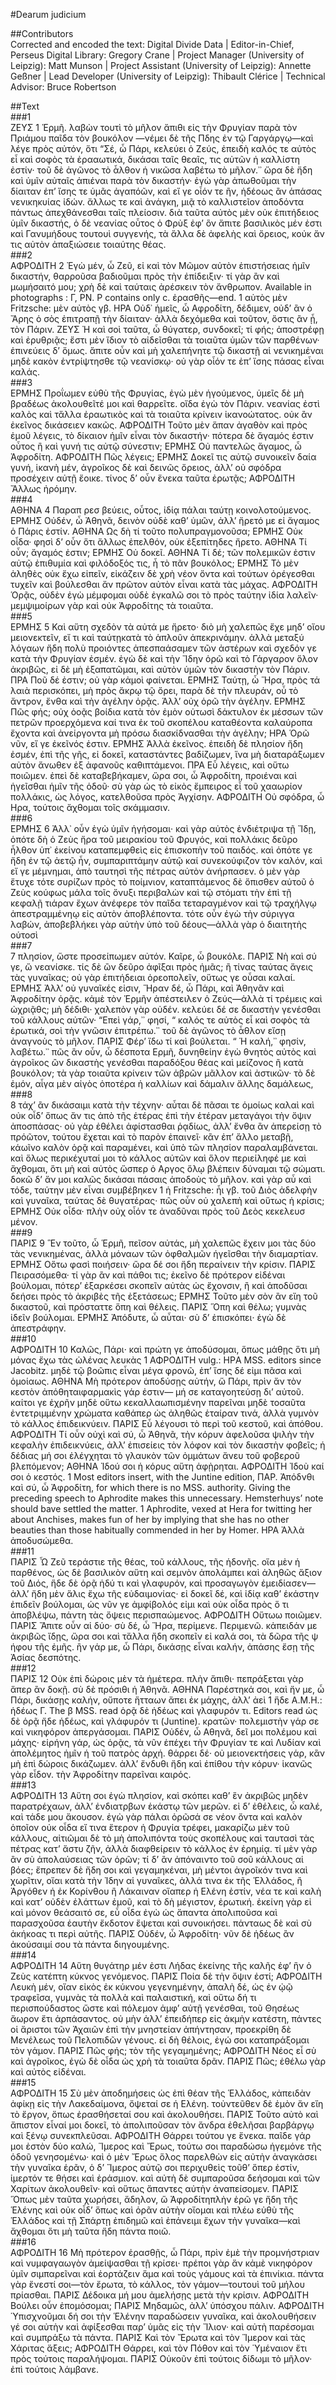 #Dearum judicium  

##Contributors  
Corrected and encoded the text: Digital Divide Data | Editor-in-Chief, Perseus Digital Library: Gregory Crane | Project Manager (University of Leipzig): Matt Munson | Project Assistant (University of Leipzig): Annette Geßner | Lead Developer (University of Leipzig): Thibault Clérice | Technical Advisor: Bruce Robertson  

##Text  
###1  
ΖΕΥΣ 1 Ἑρμῆ. λαβὼν τουτὶ τὸ μῆλον ἄπιθι εἰς τὴν Φρυγίαν παρὰ τὸν Πριάμου παῖδα τὸν βουκόλον —νέμει δὲ τῆς Πδης ἐν τῷ Γαργάργῳ—καὶ λέγε πρὸς αὐτόν, ὅτι “Σέ, ὦ Πάρι, κελεύει ὁ Ζεύς, ἐπειδὴ καλός τε αὐτὸς εἶ καὶ σοφὸς τὰ ἐρααωτικά, δικάσαι ταῖς θεαῖς, τις αὐτῶν ἡ καλλίστη ἐστίν· τοῦ δὲ ἀγῶνος τὸ ἆλθον ἡ νικῶσα λαβέτω τὸ μῆλον.᾿᾿ ὥρα δὲ ἤδη καὶ ὑμῖν αὐταῖς ἀπιέναι παρὰ τὸν δικαστήν· ἐγὼ γὰρ ἀπωθοῦμαι τὴν δίαιταν ἐπʼ ἴσης τε ὑμᾶς ἀγαπόῶν, καὶ εἴ γε οἷόν τε ἢν, ἡδέοως ἂν ἁπάσας νενικηκυίας ἰδών. ἄλλως τε καὶ ἀνάγκη, μιᾷ τὸ καλλιστεῖον ἀποδόντα πάντως ἀπεχθάνεσθαι ταῖς πλείοσιν. διὰ ταῦτα αὐτὸς μὲν οὐκ ἐπιτήδειος ὑμῖν δικαστής, ὁ δὲ νεανίας οὗτος ὁ Φρὺξ ἐφʼ ὃν ἄπιτε βασιλικὸς μέν ἐστι καὶ Γανυμήδους τουτουὶ συγγενής, τὰ ἄλλα δὲ ἀφελὴς καὶ ὄρειος, κοὐκ ἄν τις αὐτὸν ἀπαξιώσειε τοιαύτης θέας.  
###2  
ΑΦΡΟΔΙΤΗ 2 Ἐγὼ μέν, ὦ Ζεῦ, εἰ καὶ τὸν Μῶμον αὐτὸν ἐπιστήσειας ἡμῖν δικαστήν, θαρροῦσα βαδιοῦμαι πρὸς τὴν ἐπίδειξιν· τί γὰρ ἂν καὶ μωμήσαιτό μου; χρὴ δὲ καὶ ταύταις ἀρέσκειν τὸν ἄνθρωπον. Available in photographs : Γ, PΝ. P contains only c. ἐρασθῆς—end. 1 αὐτὸς μὲν Fritzsche: μὲν αὐτὸς γβ. ΗΡΑ Οὐδ᾿ ἡμεῖς, ὦ Αφροδίτη, δέδιμεν, οὐδʼ ἂν ὁ Ἄρης ὁ σὸς ἐπιτραπῇ τὴν δίαιταν· ἀλλὰ δεχόμεθα καὶ τοῦτον, ὅστις ἂν ᾖ, τὸν Πάριν. ΖΕΥΣ Ἠ καὶ σοὶ ταῦτα, ὦ θύγατερ, συνδοκεῖ; τί φής; ἀποστρέφῃ καὶ ἐρυθριᾷς; ἔστι μὲν ἴδιον τὸ αἰδεῖσθαι τὰ τοιαῦτα ὑμῶν τῶν παρθένων· ἐπινεύεις δʼ ὅμως. ἄπιτε οὖν καὶ μὴ χαλεπήνητε τῷ δικαστῇ αἱ νενικημέναι μηδὲ κακὸν ἐντρίψτησθε τῷ νεανίσκῳ· οὐ γὰρ οἷόν τε ἐπʼ ἴσης πάσας εἶναι καλάς.  
###3  
ΕΡΜΗΣ Προΐωμεν εὐθὺ τῆς Φρυγίας, ἐγὼ μὲν ἡγούμενος, ὑμεῖς δὲ μὴ βραδέως ἀκολουθεῖτέ μοι καὶ θαρρεῖτε. οἴδα ἐγὼ τὸν Πάριν. νεανίας ἐστὶ καλὸς καὶ τἄλλα ἐραωτικὸς καὶ τὰ τοιαῦτα κρίνειν ἱκανοώτατος. οὐκ ἂν ἐκεῖνος δικάσειεν κακῶς. ΑΦΡΟΔΙΤΗ Τοῦτο μὲν ἅπαν ἀγαθὸν καὶ πρὸς ἐμοῦ λέγεις, τὸ δίκαιον ἡμῖν εἶναι τὸν δικαστήν· πότερα δὲ ἄγαμός ἐστιν οὗτος ἢ καὶ γυνή τις αὐτῷ σύνεστιν; ΕΡΜΗΣ Οὐ παντελῶς ἄγαμος, ὦ Ἀφροδίτη. ΑΦΡΟΔΙΤΗ Πῶς λέγεις; ΕΡΜΗΣ Δοκεῖ τις αὐτῷ συνοικεῖν δαία γυνή, ἱκανὴ μέν, ἀγροῖκος δὲ καὶ δεινῶς ὄρειος, ἀλλʼ οὐ σφόδρα προσέχειν αὐτῇ ἔοικε. τίνος δʼ οὖν ἕνεκα ταῦτα ἐρωτᾷς; ΑΦΡΟΔΙΤΗ Ἄλλως ἠρόμην.  
###4  
ΑΘΗΝΑ 4 Παραπ ρεσ βεύεις, οὗτος, ἰδίᾳ πάλαι ταύτῃ κοινολοτούμενος. ΕΡΜΗΣ Οὐδέν, ὦ Ἀθηνᾶ, δεινὸν οὐδὲ καθʼ ὑμῶν, ἀλλʼ ἤρετό με εἰ ἄγαμος ὁ Πάρις ἐστίν. ΑΘΗΝΑ Ως δὴ τί τοῦτο πολυπραγμονοῦσα; ΕΡΜΗΣ Οὐκ οἶδα· φησὶ δʼ οὖν ὅτι ἄλλως ἐπελθόν, οὐκ ἐξεπίτηδες ἤρετο. ΑΘΗΝΑ Τί οὖν; ἄγαμός ἐστιν; ΕΡΜΗΣ Οὐ δοκεῖ. ΑΘΗΝΑ Τί δέ; τῶν πολεμικῶν ἐστιν αὐτῷ ἐπιθυμία καὶ φιλόδοξός τις, ἦ τὸ πᾶν βουκόλος; ΕΡΜΗΣ Τὸ μὲν ἀληθὲς οὐκ ἔχω εἰπεῖν, εἰκάζειν δὲ χρὴ νέον ὄντα καὶ τούτων ὀρέγεσθαι τυχεῖν καὶ βούλεσθαι ἄν πρῶτον αὐτὸν εἶναι κατὰ τὰς μάχας. ΑΦΡΟΔΙΤΗ Ὁρᾷς, οὐδὲν ἐγὼ μέμφομαι οὐδὲ ἐγκαλῶ σοι τὸ πρὸς ταύτην ἰδία λαλεῖν· μεμψιμοίρων γὰρ καὶ οὐκ Ἀφροδίτης τὰ τοιαῦτα.  
###5  
ΕΡΜΗΣ 5 Καὶ αὕτη σχεδὸν τὰ αὐτά με ἤρετο· διὸ μὴ χαλεπῶς ἔχε μηδʼ οἴου μειονεκτεῖν, εἴ τι καὶ ταύτῃκατὰ τὸ ἁπλοῦν ἀπεκρινάμην. ἀλλὰ μεταξύ λόγαων ἤδη πολὺ προιόντες ἀπεσπαάσαμεν τῶν ἀστέρων καὶ σχεδόν γε κατὰ τὴν Φρυγίαν ἐσμέν. ἐγὼ δὲ καὶ τὴν Ἴδην ὁρῶ καὶ τὸ Γάργαρον ὅλον ἀκριβῶς, εἰ δὲ μὴ ἐξαπατῶμαι, καὶ αὐτὸν ὑμῶν τὸν δικαστὴν τὸν Πάριν. ΠΡΑ Ποῦ δέ ἐστιν; οὐ γὰρ κἀμοὶ φαίνεται. ΕΡΜΗΣ Ταύτῃ, ὦ Ἥρα, πρὸς τά λαιὰ περισκόπει, μὴ πρὸς ἄκρῳ τῷ ὄρει, παρὰ δὲ τὴν πλευράν, οὗ τὸ ἄντρον, ἔνθα καὶ τὴν ἀγέλην ὁρᾷς. Ἁλλ’ οὐχ ὁρῶ τὴν ἀγέλην. ΕΡΜΗΣ Πῶς φής; οὐχ ὁοᾷς βοίδια κατὰ τὸν ἐμὸν οὑτωσὶ δάκτυλον ἐκ μέσσων τῶν πετρῶν προερχόμενα καί τινα ἐκ τοῦ σκοπέλου καταθέοντα καλαύροπα ἔχοντα καὶ ἀνείργοντα μὴ πρόσω διασκίδνασθαι τὴν ἀγέλην; ΗΡΑ Ὁρῶ νῦν, εἴ γε ἐκεῖνός ἐστιν. ΕΡΜΗΣ Ἀλλὰ ἐκεῖνος. ἐπειδὴ δὲ πλησίον ἤδη ἐσμέν, ἐπὶ τῆς γῆς, εἰ δοκεῖ, καταστάντες βαδίζωμεν, ἵνα μὴ διαταράξωμεν αὐτὸν ἄνωθεν ἐξ ἀφανοῦς καθιπτάμενοι. ΠΡΑ Εὖ λέγεις, καὶ οὕτω ποιῶμεν. ἐπεὶ δὲ καταβεβήκαμεν, ὥρα σοι, ὦ Ἀφροδίτη, προιέναι καὶ ἡγεῖσθαι ἡμῖν τῆς ὁδοῦ· σὺ γὰρ ὡς τὸ εἰκὸς ἔμπειρος εἶ τοῦ χααωρίον πολλάκις, ὡς λόγος, κατελθοῦσα πρὸς Ἀγχίσην. ΑΦΡΟΔΙΤΗ Οὐ σφόδρα, ὦ Hρα, τούτοις ἄχθομαι τοῖς σκάμμασιν.  
###6  
ΕΡΜΗΣ 6 Ἀλλ᾿ οὖν ἐγὼ ὑμῖν ἡγήσομαι· καὶ γὰρ αὐτὸς ἐνδιέτριψα τῇ Ἴδῃ, ὁπότε δὴ ὁ Ζεὺς ἤρα τοῦ μειρακίου τοῦ Φρυγός, καὶ πολλάκις δεῦρο ἦλθον ὑπ᾿ ἐκείνου καταπεμφθεὶς εἰς ἐπισκοπὴν τοῦ παιδός. καὶ ὁπότε γε ἤδη ἐν τῷ ἀετῷ ἦν, συμπαριπτάμην αὐτῷ καί συνεκούφιζον τὸν καλόν, καὶ εἴ γε μέμνημαι, ἀπὸ ταυτησὶ τῆς πέτρας αὐτὸν ἀνήρπασεν. ὁ μὲν γὰρ ἔτυχε τότε συρίζων πρὸς τὸ ποίμνιον, καταπτάμενος δὲ ὄπισθεν αὐτοῦ ὁ Ζεὺς κούφως μάλα τοῖς ὄνυξι περιβαλὼν καὶ τῷ στόματι τὴν ἐπὶ τῇ κεφαλῇ τιάραν ἔχων ἀνέφερε τὸν παῖδα τεταραγμένον καὶ τῷ τραχήλγῳ ἀπεστραμμένηῳ εἰς αὐτὸν ἀποβλέποντα. τότε οὖν ἐγὼ τὴν σύριγγα λαβών, ἀποβεβλήκει γὰρ αὐτὴν ὑπὸ τοῦ δέους—ἀλλὰ γὰρ ὁ διαιτητὴς οὑτοσὶ  
###7  
7 πλησίον, ὥστε προσείπωμεν αὐτόν. Καῖρε, ὦ βουκόλε. ΠΑΡΙΣ Νὴ καὶ σύ γε, ὥ νεανίσκε. τίς δὲ ὢν δεῦρο ἀφῖξαι πρὸς ἡμᾶς; ἢ τίνας ταύτας ἄγεις τὰς γυναῖκας; οὐ γὰρ ἐπιτήδειαι ὀρεοπολεῖν, οὕτως γε οὖσαι καλαί. ΕΡΜΗΣ Ἀλλ’ οὐ γυναῖκές εἰσιν, Ἥραν δέ, ὦ Πάρι, καὶ Ἀθηνᾶν καὶ Ἀφροδίτην ὁρᾷς. κἀμὲ τὸν Ἑρμῆν ἀπέστειλεν ὁ Ζεύς—ἀλλὰ τί τρέμεις καὶ ὠχριᾷθς; μὴ δέδιθι· χαλεπὸν γὰρ οὐδέν. κελεύει δέ σε δικαστὴν γενέσθαι τοῦ κάλλους αὐτῶν· “Επεὶ γάρ,᾿᾿ φησί, “ καλός τε αὐτὸς εἶ καὶ σοφὸς τὰ ἐρωτικά, σοὶ τὴν γνῶσιν ἐπιτρέπω.᾿᾿ τοῦ δὲ ἀγῶνος τὸ ἆθλον εἴσῃ ἀναγνοὺς τὸ μῆλον. ΠΑΡΙΣ Φέρʼ ἴδω τί καὶ βούλεται. “ Ἡ καλή,᾿᾿ φησίν, λαβέτω.᾿᾿ πῶς ἂν οὖν, ὦ δέσποτα Ερμῆ, δυνηθείην ἐγὼ θνητὸς αὐτὸς καὶ ἀγροῖκος ὢν δικαστὴς γενέσθαι παραδόξου θέας καὶ μείζονος ἢ κατὰ βουκόλον; τὰ γὰρ τοιαῦτα κρίνειν τῶν ἁβρῶν μᾶλλον καὶ ἀστικῶν· τὸ δὲ ἐμόν, αἶγα μὲν αἰγὸς ὁποτέρα ἡ καλλίων καὶ δάμαλιν ἄλλης δαμάλεως,  
###8  
8 τάχʼ ἂν δικάσαιμι κατὰ τὴν τέχνην· αὗται δὲ πᾶσαι τε ὁμοίως καλαὶ καὶ οὐκ οἶδʼ ὅπως ἄν τις ἀπὸ τῆς ἑτέρας ἐπὶ τὴν ἑτέραν μεταγάγοι τὴν ὄψιν ἀποσπάσας· οὐ γὰρ ἐθέλει ἀφίστασθαι ῥᾳδίως, ἀλλʼ ἔνθα ἂν ἀπερείσῃ τὸ πρόῶτον, τούτου ἔχεται καὶ τὸ παρὸν ἐπαινεῖ· κἂν ἐπʼ ἄλλο μεταβῇ, κάωῖνο καλὸν ὁρᾷ καὶ παραμένει, καὶ ὑπὸ τῶν πλησίον παραλαμβάνεται. καὶ ὅλως περικέχυταί μοι τὸ κάλλος αὐτῶν καὶ ὅλον περιείληφέ με καὶ ἄχθομαι, ὅτι μὴ καὶ αὐτὸς ὥσπερ ὁ Αργος ὅλῳ βλέπειν δύναμαι τῷ σώματι. δοκῶ δʼ ἄν μοι καλῶς δικάσαι πάσαις ἀποδοὺς τὸ μῆλον. καὶ γὰρ αὖ καὶ τόδε, ταύτην μὲν εἶναι συμβέβηκεν 1 ἡ Fritzsche: ἦι γβ. τοῦ Διὸς ἀδελφὴν καὶ γυναῖκα, ταύτας δὲ θυγατέρας· πῶς οὖν οὐ χαλεπὴ καὶ οὕτως ἡ κρίσις; ΕΡΜΗΣ Οὐκ οἶδα· πλὴν οὐχ οἷόν τε ἀναδῦναι πρὸς τοῦ Δεὸς κεκελευσ μένον.  
###9  
ΠΑΡΙΣ 9 Ἓν τοῦτο, ὦ Ἑρμῆ, πεῖσον αὐτάς, μὴ χαλεπῶς ἔχειν μοι τὰς δύο τὰς νενικημένας, ἀλλὰ μόναων τῶν ὀφθαλμῶν ἡγεῖσθαι τὴν διαμαρτίαν. ΕΡΜΗΣ Oὅτω φασὶ ποιήσειν· ὥρα δέ σοι ἤδη περαίνειν τὴν κρίσιν. ΠΑΡΙΣ Πειρασόμεθα· τί γὰρ ἂν καὶ πάθοι τις; ἐκεῖνο δὲ πρότερον εἰδέναι βούλομαι, πότερʼ ἐξαρκέσει σκοπεῖν αὐτὰς ὡς ἔχονσιν, ἢ καὶ ἀποδῦσαι δεήσει πρὸς τὸ ἀκριβὲς τῆς ἐξετάσεως; ΕΡΜΗΣ Τοῦτο μὲν σὸν ἂν εἴη τοῦ δικαστοῦ, καὶ πρόσταττε ὅπη καὶ θέλεις. ΠΑΡΙΣ Ὅπη καὶ θέλω; γυμνὰς ἰδεῖν βούλομαι. ΕΡΜΗΣ Ἀπόδυτε, ὦ αὗται· σὺ δʼ ἐπισκόπει· ἐγὼ δὲ ἀπεστράφην.  
###10  
ΑΦΡΟΔΙΤΗ 10 Καλῶς, Πάρι· καὶ πρώτη γε ἀποδύσομαι, ὅπως μάθῃς ὅτι μὴ μόνας ἔχω τὰς ὠλένας λευκὰς 1 ΑΦΡΟΔΙΤΗ vulg.: HPΑ MSS. editors since Jacobitz. μηδὲ τῷ βοῶπις εἶναι μέγα φρονῶ, ἐπʼ ἴσης δέ εἰμι πᾶσα καὶ ὁμοίαως. ΑΘΗΝΑ Mὴ πρότερον ἀποδύσῃς αὐτήν, ὥ Πάρι, πρὶν ἄν τὸν κεστὸν ἀπόθηταιφαρμακὶς γάρ ἐστιν— μή σε καταγοητεύσῃ διʼ αὐτοῦ. καίτοι γε ἐχρῆν μηδὲ οὕτω κεκαλλαωπισμένην παρεῖναι μηδὲ τοσαῦτα ἐντετριμμένην χρώματα καθάπερ ὡς ἀληθῶς ἑταίραν τινά, ἀλλὰ γυμνὸν τὸ κάλλος ἐπιδεικνύειν. ΠΑΡΙΣ Εὖ λέγουσι τὸ περὶ τοῦ κεστοῦ, καὶ ἀπόθου. ΑΦΡΟΔΙΤΗ Τί οὖν οὐχὶ καὶ σύ, ὦ Ἀθηνᾶ, τὴν κόρυν ἀφελοῦσα ψιλὴν τὴν κεφαλὴν ἐπιδεικνύεις, ἀλλʼ ἐπισείεις τὸν λόφον καὶ τὸν δικαστὴν φοβεῖς; ἡ δέδιας μή σοι ἐλέγχηται τὸ γλαυκὸν τῶν ὀμμάτων ἄνευ τοῦ φοβεροῦ βλεπόμενον; ΑΘΗΝΑ Ἰδού σοι ἡ κόρυς αὕτη ἀφῂρηται. ΑΦΡΟΔΙΤΗ Ἰδοὺ καί σοι ὁ κεστός. 1 Most editors insert, with the Juntine edition, ΠΑΡ. Ἀπόδνθι καὶ σύ, ὦ Ἀφροδίτη, for which there is no MSS. authority. Giving the preceding speech to Aphrodite makes this unnecessary. Hemsterhuysʼ note should bave settled the matter. 1 Aphrodite, vexed at Hera for twitting her about Anchises, makes fun of her by implying that she has no other beauties than those habitually commended in her by Homer. ΗΡΑ Ἀλλὰ ἀποδυσώμεθα.  
###11  
ΠΑΡΙΣ Ὦ Ζεῦ τεράστιε τῆς θέας, τοῦ κάλλους, τῆς ἡδονῆς. οἵα μὲν ἡ παρθένος, ὡς δὲ βασιλικὸν αὕτη καὶ σεμνὸν ἀπολάμπει καὶ ἀληθῶς ἄξιον τοῦ Διός, ἥδε δὲ ὁρᾷ ἡδύ τι καὶ γλαφυρόν, καὶ προσαγωγὸν ἐμειδίασεν—ἀλλʼ ἤδη μὲν ἅλις ἔχω τῆς εὐδαιμονίας· εἰ δοκεῖ δέ, καὶ ἰδίᾳ καθʼ ἑκάστην ἐπιδεῖν βούλομαι, ὡς νῦν γε ἀμφίβολός εἰμι καὶ οὐκ οἶδα πρὸς ὅ τι ἀποβλέψω, πάντη τὰς ὄψεις περισπαώμενος. ΑΦΡΟΔΙΤΗ Oὕτωω ποιῶμεν. ΠΑΡΙΣ Ἄπιτε οὖν αἱ δύο· σὺ δέ, ὦ Ἥρα, περίμενε. Περιμενῶ. κἀπειδάν με ἀκριβῶς ἴδῃς, ὥρα σοι καὶ τἄλλα ἤδη σκοπεῖν εἰ καλά σοι, τὰ δῶρα τῆς ψ ήφου τῆς ἐμῆς. ἢν γάρ με, ὦ Πάρι, δικάσῃς εἶναι καλήν, ἀπάσης ἔσῃ τῆς Ἀσίας δεσπότης.  
###12  
ΠΑΡΙΣ 12 Οὐκ ἐπὶ δώροις μὲν τὰ ἡμέτερα. πλὴν ἄπιθι· πεπράξεται γὰρ ἅπερ ἂν δοκῇ. σὺ δὲ πρόσιθι ἡ Ἀθηνᾶ. ΑΘΗΝΑ Παρέστηκά σοι, καὶ ἤν με, ὦ Πάρι, δικάσῃς καλήν, οὔποτε ἥτταων ἄπει ἐκ μάχης, ἀλλʼ ἀεὶ 1 ἥδε A.M.H.: ἡδέως Γ. The β MSS. read ὁρᾷ δὲ ἡδέως καὶ γλαφυρόν τι. Editors read ὡς δὲ ὁρᾷ ἤδε ἡδέως, καὶ γλάφυρόν τι (Juntine). κρατῶν· πολεμιστὴν γάρ σε καὶ νικηφόρον ἀπεργάσομαι. ΠΑΡΙΣ Οὐδέν, ὦ Αθηνᾶ, δεῖ μοι πολέμου καὶ μάχης· εἰρήνη γάρ, ὡς ὁρᾷς, τὰ νῦν ἐπέχει τὴν Φρυγίαν τε καὶ Λυδίαν καὶ ἀπολέμητος ἡμῖν ἡ τοῦ πατρὸς ἀρχή. θάρρει δέ· οὐ μειονεκτήσεις γάρ, κἂν μὴ ἐπὶ δώροις δικάζωμεν. ἀλλʼ ἔνδυθι ἤδη καὶ ἐπίθου τὴν κόρυν· ἱκανῶς γὰρ εἶδον. τὴν Ἀφροδίτην παρεῖναι καιρός.  
###13  
ΑΦΡΟΔΙΤΗ 13 Αὕτη σοι ἐγὼ πλησίον, καὶ σκόπει καθʼ ἓν ἀκριβῶς μηδὲν παρατρέχαων, ἀλλʼ ἐνδιατρβων ἑκάστῳ τῶν μερῶν. εἰ δʼ ἐθέλεις, ὦ καλέ, καὶ τάδε μου ἄκουσον. ἐγὼ γὰρ πάλαι ὁρῶσά σε νέον ὄντα καὶ καλὸν ὁποῖον οὐκ οἶδα εἴ τινα ἕτερον ἡ Φρυγία τρέφει, μακαρίζω μὲν τοῦ κάλλους, αἰτιῶμαι δὲ τὸ μὴ ἀπολιπόντα τοὺς σκοπέλους καὶ ταυτασὶ τὰς πέτρας κατʼ ἄστυ ζῆν, ἀλλὰ διαφθείρειν τὸ κάλλος ἐν ἐρημίᾳ. τί μὲν γὰρ ἂν σὺ ἀπολαύσειας τῶν ὁρῶν; τί δʼ ἂν ἀπόναιντο τοῦ σοῦ κάλλους αἱ βόες; ἔπρεπεν δὲ ἤδη σοι καὶ γεγαμηκέναι, μὴ μέντοι ἀγροῖκόν τινα καὶ χωρῖτιν, οἴαι κατὰ τὴν Ἰδην αἱ γυναῖκες, ἀλλά τινα ἐκ τῆς Ἑλλάδος, ἢ Ἀργόθεν ἡ ἐκ Κορίνθου ἢ Λάκαιναν οἵαπερ ἡ Ελένη ἐστίν, νέα τε καὶ καλὴ καὶ κατʼ οὐδὲν ἐλάττων ἐμοῦ, καὶ τὸ δὴ μέγιστον, ἐρωτική. ἐκείνη γὰρ εἰ καὶ μόνον θεάσαιτό σε, εὗ οἶδα ἐγὼ ὡς ἅπαντα ἀπολιποῦσα καὶ παρασχοῦσα ἑαυτὴν ἔκδοτον ἕψεται καὶ συνοικήσει. πάνταως δὲ καὶ σὺ ἀκήκοας τι περὶ αὐτῆς. ΠΑΡΙΣ Οὐδέν, ὦ Ἀφροδίτη· νῦν δὲ ἡδέως ἂν ἀκούσαιμί σου τὰ πάντα διηγουμένης.  
###14  
ΑΦΡΟΔΙΤΗ 14 Αὕτη θυγάτηρ μέν ἐστι Λήδας ἐκείνης τῆς καλῆς ἐφʼ ἣν ὁ Ζεὺς κατέπτη κύκνος γενόμενος. ΠΑΡΙΣ Ποία δὲ τὴν ὄψιν ἐστί; ΑΦΡΟΔΙΤΗ Λευκὴ μέν, οἴαν εἰκὸς ἐκ κύκνου γεγενημένην, ἁπαλὴ δέ, ὡς ἐν ᾠῷ τραφεῖσα, γυμνὰς τὰ πολλὰ καὶ παλαιστική, καὶ οὕτω δή τι περισπούδαστος ὥστε καὶ πόλεμον ἀμφʼ αὐτῇ γενέσθαι, τοῦ Θησέως ἄωρον ἔτι ἁρπάσαντος. οὐ μὴν ἀλλʼ ἐπειδήπερ εἰς ἀκμὴν κατέστη, πάντες οἱ ἄριστοι τῶν Ἀχαιῶν ἐπὶ τὴν μνηστείαν ἀπήντησαν, προεκρίθη δὲ Μενέλεως τοῦ Πελοπιδῶν γένους. εἰ δὴ θέλοις, ἐγώ σοι καταπράξομαι τὸν γάμον. ΠΑΡΙΣ Πῶς φής; τὸν τῆς γεγαμημένης; ΑΦΡΟΔΙΤΗ Νέος εἶ σὺ καὶ ἀγροῖκος, ἐγὼ δὲ οἶδα ὡς χρὴ τὰ τοιαῦτα δρᾶν. ΠΑΡΙΣ Πῶς; ἐθέλω γὰρ καὶ αὐτὸς εἰδέναι.  
###15  
ΑΦΡΟΔΙΤΗ 15 Σὺ μὲν ἀποδημήσεις ὡς ἐπὶ θέαν τῆς Ἑλλάδος, κἀπειδὰν ἀφίκῃ εἰς τὴν Λακεδαίμονα, ὄψεταί σε ἡ Ελένη. τοὐντεῦθεν δὲ ἐμὸν ἄν εἴη τὸ ἔργον, ὅπως ἐρασθήσεταί σου καὶ ἀκολουθήσει. ΠΑΡΙΣ Τοῦτο αὐτὸ καὶ ἄπιστον εἶναί μοι δοκεῖ, τὸ ἀπολιποῦσαν τὸν ἄνδρα ἐθελῆσαι βαρβάργῳ καὶ ξένῳ συνεκπλεῦσαι. ΑΦΡΟΔΙΤΗ Θάρρει τούτου γε ἕνεκα. παῖδε γάρ μοι ἐστὸν δύο καλώ, Ἵμερος καὶ Ἔρως, τούτω σοι παραδώσω ἡγεμόνε τῆς ὁδοῦ γενησομένω· καὶ ὁ μὲν Ἔρως ὅλος παρελθὼν εἰς αὐτὴν ἀναγκάσει τὴν γυναῖκα ἐρᾶν, ὁ δʼ Ἵμερος αὐτῷ σοι περιχυθεὶς τοῦθʼ ὅπερ ἐστίν, ἱμερτόν τε θήσει καὶ ἐράσμιον. καὶ αὐτὴ δὲ συμπαροῦσα δεήσομαι καὶ τῶν Χαρίτων ἀκολουθεῖν· καὶ οὕτως ἄπαντες αὐτὴν ἀναπείσομεν. ΠΑΡΙΣ Ὅπως μὲν ταῦτα χωρήσει, ἄδηλον, ὥ Ἀφροδίτηπλὴν ἐρῶ γε ἤδη τῆς Ἑλένης καὶ οὐκ οἶδʼ ὅπως καὶ ὁρᾶν αὐτὴν οἴομαι καὶ πλέω εὐθὺ τῆς Ἑλλάδος καὶ τῇ Σπάρτῃ ἐπιδημῶ καὶ ἐπάνειμι ἔχων τὴν γυναῖκα—καὶ ἄχθομαι ὅτι μὴ ταῦτα ἤδη πάντα ποιῶ.  
###16  
ΑΦΡΟΔΙΤΗ 16 Μὴ πρότερον ἐρασθῇς, ὦ Πάρι, πρὶν ἐμὲ τὴν προμνήστριαν καὶ νυμφαγαωγὸν ἀμείψασθαι τῇ κρίσει· πρέποι γὰρ ἄν κἀμὲ νικηφόρον ὑμῖν σιμπαρεῖναι καὶ ἑορτάζειν ἅμα καὶ τοὺς γάμους καὶ τὰ ἐπινίκια. πάντα γὰρ ἔνεστί σοι—τὸν ἔρωτα, τὸ κάλλος, τὸν γάμον—τουτουὶ τοῦ μήλου πρίασθαι. ΠΑΡΙΣ Δέδοικα μή μου ἀμελήσῃς μετὰ τὴν κρίσιν. ΑΦΡΟΔΙΤΗ Βούλει οὖν ἐπομόσομαι; ΠΑΡΙΣ Μηδαμῶς, ἀλλʼ ὑπόσχου πάλιν. ΑΦΡΟΔΙΤΗ Ὑπισχνοῦμαι δή σοι τὴν Ἑλένην παραδώσειν γυναῖκα, καὶ ἀκολουθήσειν γέ σοι αὐτὴν καὶ ἀφίξεσθαι παρʼ ὑμᾶς εἰς τὴν Ἴλιον· καὶ αὐτὴ παρέσομαι καὶ συμπράξω τὰ πάντα. ΠΑΡΙΣ Καὶ τὸν Ἔρωτα καὶ τὸν Ἵμερον καὶ τὰς Χάριτας ἄξεις; ΑΦΡΟΔΙΤΗ Θάρρει, καὶ τὸν Πόθον καὶ τὸν Ὑμέναιον ἔτι πρὸς τούτοις παραλήψομαι. ΠΑΡΙΣ Οὐκοῦν ἐπὶ τούτοις δίδωμι τὸ μῆλον· ἐπὶ τούτοις λάμβανε.  
